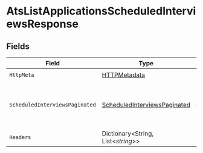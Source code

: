 # AtsListApplicationsScheduledInterviewsResponse


## Fields

| Field                                                                                   | Type                                                                                    | Required                                                                                | Description                                                                             |
| --------------------------------------------------------------------------------------- | --------------------------------------------------------------------------------------- | --------------------------------------------------------------------------------------- | --------------------------------------------------------------------------------------- |
| `HttpMeta`                                                                              | [HTTPMetadata](../../Models/Components/HTTPMetadata.md)                                 | :heavy_check_mark:                                                                      | N/A                                                                                     |
| `ScheduledInterviewsPaginated`                                                          | [ScheduledInterviewsPaginated](../../Models/Components/ScheduledInterviewsPaginated.md) | :heavy_minus_sign:                                                                      | The list of applications scheduled interviews was retrieved.                            |
| `Headers`                                                                               | Dictionary<String, List<*string*>>                                                      | :heavy_check_mark:                                                                      | N/A                                                                                     |